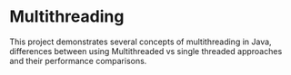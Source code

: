 # Multithreading

This project demonstrates several concepts of multithreading in Java, differences between using Multithreaded vs single threaded approaches and their performance comparisons.
